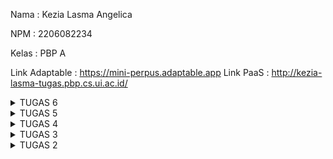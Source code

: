Nama    : Kezia Lasma Angelica

NPM     : 2206082234

Kelas   : PBP A

Link Adaptable  : https://mini-perpus.adaptable.app
Link PaaS       : http://kezia-lasma-tugas.pbp.cs.ui.ac.id/

<details>
<summary>TUGAS 6</summary>

1.  Jelaskan perbedaan antara asynchronous programming dengan synchronous programming.  
    Synchronus programming memiliki cara kerja menunggu syntax per baris selesai dikerjakan terlebih dulu, kemudian baru melanjutkan ke syntax dibawahnya sehingga tidak bisa mengeksekusi beberapa kode secara bersamaan. Sementara asynchronus programming dapat mengeksekusi beberapa tugas secara bersamaan dengan menginisiasi 'async' pada pendefinisian function agar function tersebut mengembalikan sebuah promise, kemudian menggunakan syntax 'await' untuk untuk menjeda eksekusi program dan menunggu promise terselesaikan terlebih dulu untuk melanjutkan program.  

2.  Dalam penerapan JavaScript dan AJAX, terdapat penerapan paradigma event-driven programming. Jelaskan maksud dari paradigma tersebut dan sebutkan salah satu contoh penerapannya pada tugas ini.  
    Dalam pemrograman, event-driven programming adalah suatu keadaan dimana program memberikan timbal balik output dari suatu kejadian input dari user atau yang biasa disebut dengan event handling. Dalam AJAX dan JavaScript yang digunakan kali ini, program akan memberikan respon ketika user melakukan aksi, seperti klik button, submit, dan lain sebagainya, tanpa harus menunggu eksekusi kode sebelumnya selesai dilakukan. Pada tugas kali ini, salah satu event-driven yang digunakan adalah 'onclick', dimana ketika fungsi addProduct() dijalankan, program akan mengirim data ke server menggunakan AJAX, kemudian tampilan produk akan terbarui secara dinamis tanpa reload halaman secara manual.  

3.  Jelaskan penerapan asynchronous programming pada AJAX.  
    AJAX merupakan teknologi yang memadukan Javascript dan HTML DOM untuk menampilkan data serta peramban web untuk meminta data dari server. Teknologi ini memungkinkan halaman web untuk memperbarui data secara asinkronus dengan mengirimkan data ke peladen dibalik layar untuk memperbarui sebagian elemen data pada halaman tanpa harus me-reload halaman secara keseluruhan sehingga bersifat lebih interaktif dengan pengguna karena program merespon langsung permintaan user tanpa harus menunggu bagian kode yang lain selesai dikerjakan. Cara kerja asynchronus programming pada AJAX adalah:  
    a.  AJAX akan membuat surat permintaan data ke server berdasarkan apa yang diminta oleh user  
    b.  Setelah surat permintaan tersebut sudah lengkap, maka AJAX akan langsung mengirimkannya ke server tanpa harus menunggu balasan server.  
    c.  Sementara AJAX menunggu balasan server, AJAX akan tetap berinteraksi dengan user, sehingga program tidak terhenti hanya untuk menunggu respon atas permintaan sebelumnya  
    d.  Setelah server sudah memberikan respon atas permintaan user, AJAX akan memeriksa balasan tersebut. Jika tidak ada permasalahan pada balasan tersebut, maka AJAX akan menampilkan balasan tersebut kepada user melalui tampilan program  
    
4.  Pada PBP kali ini, penerapan AJAX dilakukan dengan menggunakan Fetch API daripada library jQuery. Bandingkanlah kedua teknologi tersebut dan tuliskan pendapat kamu teknologi manakah yang lebih baik untuk digunakan.  
    Jika menggunakan Fetch API kita tidak perlu menggunakan unduhan atau instalasi tambahan seperti pustaka eksternal dan Fetch API menggunakan promise untuk menangani respons dari permintaan yang memudahkan pengelolaan alur asinkronus dan memisahkan permintaan dan respons sehingga memungkinkan manipulasi data secara independen. Jika menggunakan library jQuery, maka akan lebih leluasa karena library jQuery kompatibel secara lintas browser dan syntax nya lebih ringkas untuk melakukan permintaan dan penanganan respon dengan berbagai utilitas yang disediakan.  
    Jika perlu memilih teknologi mana yang lebih baik digunakan, maka akan lebih baik menggunakan Fetch API karena memiliki kontrol yang baik dan terintegrasi dengan promise yang cocok untuk proyek dengan teknologi modern.  

5.  Jelaskan bagaimana cara kamu mengimplementasikan checklist di atas secara step-by-step (bukan hanya sekadar mengikuti tutorial).  
    a.  Membuat fungsi get_product_json(request) untuk mengambil data produk dan di serialize ke format json  
    b.  Membuat fungsi add_product_ajax(request) untuk melakukan add product dengan AJAX, dengan function diisi oleh variabel yang sesuai dengan models yang kita pakai  
    c.  Melakukan routing kedua fungsi tersebut di urls.py  
    d.  Membuat struktur card pada `for products in products` sebelumnya dan mengganti dengan struktur card yang baru dengan menandakan ID pada setiap objek card yang dibuat, contohnya `<div id="product_cards"></div>`  
    e.  Membuat block `<Script>` berisi function async getProducts() dengan return fetch dari function get_product_json()  
    f.  Menambahkan fungsi async refreshProducts() yang berfungsi untuk merefresh data produk secara asynchronus. Pada function inilah kita menginisiasi card dan atribut-atributnya yang sebelumnya kita inisiasikan di `for products in products`. Agar ter synchronize dengan data tiap produk, kita dapat menggunakan for loop `products.forEach(item)` yang menggunakan variabel htmlString untuk mengumpulkan isi dari for loop tersebut, kemudian melakukan getElementById  
    f.  Menambahkan modal form dalam bentuk Bootstrap serta buttonnya untuk menampilkan modal
    g.  Membuat function addProduct() pada block Script untuk membuat sebuah FormData baru yang datanya diambil dari form pada modal. Objek FormData dapat digunakan untuk mengirimkan data form tersebut ke server melalui syntax `new FormData(document.querySelector('#form'))` dan mengosongkan isi form setelah submit dengan `document.getElementById("form").reset()` serta menambahkan `document.getElementById("button_add").onclick = addProduct` untuk event handling ketika terjadi onclick pada button add product

</details>

<details>
<summary>TUGAS 5</summary>

1.  Jelaskan manfaat dari setiap element selector dan kapan waktu yang tepat untuk menggunakannya.  
    a. Universal Selector (*) adalah sebuah jenis elemen selector dalam CSS yang memilih atau mempengaruhi semua elemen di dalam dokumen HTML sehingga selector ini digunakan saat kita ingin menerapkan style elemen tersebut dalam seluruh dokumen  
    b. Type Selector adalah elemen selector yang dapat digunakan saat kita ingin menerapkan style pada semua instance dari elemen tertentu, contohnya mengubah warna teks atau size text dengan menggunakan 'p', 'h1', 'div'.  
    c. Class Selector (.classname) digunakan ketika ingin menerapkan style pada semua elemen yang memiliki kelas tertentu seperti 'container', 'box', 'button'.  
    d. ID Selector dapat digunakan ketika kita ingn menerapkan style pada elemen yang memiliki ID unik seperti '#header' dalam satu halaman.  
    e. Pseudo class dapat digunakan ketika ingin menerapkan style pada elemen dengan kondisi tertentu seperti saat mouse diarahkan, saat button diklik. Contoh dari pseudo class adalah ':hover', ':active'  

2.  Beberapa HTML5 Tag yang saya ketahui adalah:  
    a. 'header' yang digunakan untuk menandakan bagian atas dari halaman web atau dari sebuah elemen atau sekelompok elemen.  
    b. nav sebagai penanda daftar navigasi untuk tautan navigasi ke bagian-bagian lain dari halaman atau ke halaman-halaman lain  
    c. section yang digunakan untuk menyusun konten dalam satu bagian terkait dalam dokumen seperti artikel atau bagian khusus dari halaman.  
    d. div yang digunakan sebagai kontainer untuk mengelompokkan dan mengorganisir beberapa elemen dalam dokumen menjadi suatu kesatuan  
    e. footer yang digunakan untuk mendefinisikan bagian bawah dari halaman atau akhir dari elemen atau sekelompok elemen.  

3.  Jelaskan perbedaan antara margin dan padding.  
    Margin memiliki konsep yang berada di luar batas elemen antara elemen dan elemen lain di sekitarnya yang menciptakan jarak antara elemen dengan elemen tetangganya atau dengan tepi area konten. Sifatnya sendiri tidak terpengaruh oleh background atau border dan bersifat transparan secara default sehingga jika kita menggunakan elemen seperti warna background, maka margin tidak akan memiliki pengaruh pada elemen tersebut. 
    Sementara itu, padding memiliki konsep yang mengatur ruang bagian dalam elemen, dimana padding mengontrol ruang diesekitar konten elemennya seperti contohnya mengatur jarak sisi-sisi box pada text yang ada didalamnya. Selain itu, padding juga mempengaruhi background karena padding dapat menampilkan warna background.  

4.  Bootstrap dan Tailwind CSS adalah dua framework CSS yang membantu dalam pembuatan desain situs web. Keduanya memiliki berbeda dalam membangun style dalam komponen situs web dimana Bootstrap memberikan komponen-komponen bawaan yang lebih terstruktur sehingga pada saat tertentu sulit untuk mengubah komponen sesuai dengan kebutuhan khusus tanpa menimpa banyak gaya bawaan Bootstrap. Sementara itu, Tailwind CSS adalah framework utility-first yang memberikan kelas-kelas utilitas yang kuat dan memberikan fleksibilitas besar dalam tata letak dan desain. Bootstrap lebih cocok jika ingin membangun situs dengan cepat karena menggunakan komponen bawaan yang telah dirancang dengan baik. Tetapi jika kita ingin mmebuat situs dengan tingkat kustomisasi tinggi atau ingin mendesain dari nol, akan lebih nyaman menggunakan Tailwind CSS yang memberikan kebebasan lebih besar melalu kelas-kelas yang disediakan.  

5.  Jelaskan bagaimana cara kamu mengimplementasikan checklist di atas secara step-by-step (bukan hanya sekadar mengikuti tutorial).  
    a. Kustomisasi halaman login, register, dan tambah inventori semenarik mungkin.  
    Pertama, saya merancang desain yang saya inginkan di aplikasi Figma. Kemudian, saya menggunakan markup tags css style untuk menyusun desain-desain tersebut. Dalam markup tags tersebut, saya membuat komponen-komponen apa saja yang ingin saya berikan style, dimana ada beberapa komponen sepert body, container, box, form, button, juga dengan beberapa kondisi atau gayanya seperti saat hover atau model text heading(h) atau paragraph(p). Kemudian dalam komponen-komponen tersebut saya mengatur stylenya denga inisiasi background color, margin, padding, text align, border serta radiusnya, juga font dan font sizenya.  
    b. Kustomisasi halaman daftar inventori menjadi lebih berwarna maupun menggunakan apporach lain seperti menggunakan Card.  
    Pada daftar inventori, saya menambah kustomisasi dengan menggunakan card dan radio choice sebagai additional choice untuk produk saya. Untuk card, saya menerapkan desainnnya dengan menandakan bagian dari card menggunakan 'div class' serta mengatur stylenya seperti width, height, display, margin. Didalam 'div', saya menginisiasi bagian card seperti header, body, dan title.  
    Kemudian untuk mengkustomisasi radio choice, saya menandakan terlebih dulu apa saja yang ingin customize, dalam hal ini saya menambahkan pilihan 'hot, cold' untuk 'type' dan 'less sweet, normal sweet' untuk 'sweetness. Kemudian saya mendaftarkan additional tersebut berupa variabel pada models.py serta tipe datanya dan menambahkannya juga pada fields di models.py dan setelah itu melakukan migration sebagai langkah wajib ketika melakukan perubahan pada model produk. Agar tampilan dari additionals tersebut muncul pada card products, tidak lupa saya menambahkan bagian tersebut pada card text dalam card div.
</details>

<details>
<summary>TUGAS 4</summary>

1.  Apa itu Django UserCreationForm, dan jelaskan apa kelebihan dan kekurangannya?  
    Django UserCreationForm adalah impor bawaan `django.contrib.auth.forms` yang menyedeiakan template pengisian form seperti nama, password, dan konfirmasi password sehingga adanya UserCreationForm dapat membantu developer untuk tidak perlu panjang-panjang membuat code untuk standar pengisian form dan bahkan pengisian password sudah memiliki section konfirmasi. Sayangnya, UserCreationForm belum menyediakan template untuk data pendaftaran lebih detail seperti tanggal lahir dan jenis kelamin/ Selain itu, verifikasi identitas dan oersetujuan persyaratan juga belum tersedia di bawaan ini. 

2.  Apa perbedaan antara autentikasi dan otorisasi dalam konteks Django, dan mengapa keduanya penting?  
    Authentication adalah proses memastikan identitas pengguna ketika masuk ke sebuah sistem dengan tujuan untuk mengenali atau memvalidasi user yang masuk. Tahapan awal dari authentication sendiri adalah dengan user menciptakan "lingkungan" nya sendiri pada sebuah sistem (register), kemudian ketika user akan masuk kembali ke sistem, ia akan melewati proses autentikasi seperti login dengan username dan password dan akan diautentikasi oleh sistem apakah username dan password yang dimasukkan sudah benar. Autentikasi diperlukan untuk menjaga keamanan data user agar tidak bisa diakses secara sembarang  
    Sementara itu, authorization adalah proses memastikan bahwa user memiliki izin untuk masuk kedalam sebuah sistem. Hal ini dilakukan untuk memastikan bahwa tidak sembarang orang dapat mengakses sistem tersebut. Tahapan dari authorization biasanya dapat dilakukan setelah proses authentication selesai, dimana ketika user sudah tervalidasi masuk ke sistem, sistem akan menentukan akses apa saja yang dibuka untuk user tersebut sesuai dengan kriteria ketika user membuat "lingkungan" nya pada sistem. Authorization adalah salah satu komponen penting untuk mengontrol akses yang berbeda-beda dari tiap user.  

3.  Apa itu cookies dalam konteks aplikasi web, dan bagaimana Django menggunakan cookies untuk mengelola data sesi pengguna?  
    Cookies adalah data kecil yang disimpan pada client side untuk menandakan aksi yang dilakukan oleh pengguna tergantung oleh jenis cookienya. Cookie biasanya digunakan untuk mengelola sesi pengguna dengan menggunakan Session ID yang di-generate secara random. Kemudian, Django akan menyimpan data dari sesi tersebut dan hanya akan menggunakan Session ID yang disimpan dalam cookie di sisi klien. Setelah data sesi tersimpan, server akan mengirimkan Session ID ini kembali ke client dalam bentuk cookie. Cookie ini kemudian akan dikirimkan kembali oleh client ke server setiap kali permintaan HTTP dibuat ke aplikasi. Session ID inilah yang akan digunakan untuk mengidentifikasi pengguna dan data-datanya. Setelah pengguna melakukan logout, maka data dari sesi tersebut yang berkaitan dengan Session ID yang logout akan terhapus.  

4.   Apakah penggunaan cookies aman secara default dalam pengembangan web, atau apakah ada risiko potensial yang harus diwaspadai?  
    Ya, ada yang harus diwaspadai. Cookie rentan terhadap pencurian informasi sensitif jika tidak dielakukan dengan benar karena dapat menjadi target serangan Cross-Site Scripting (XSS) yang dimana penyerang dapat memasukkan script berbahaya ke halaman web dan mencuri cookies atau juga menjadi peluang serangan Man-in-the-Middle (MitM) alias disadap melalui lalu lintas jaringan jika koneksi tidak dienkripsi dengan HTTPS. Maka dari itu, penting untuk mengonfigurasi cookies dengan benar, dengan mengatur atribut Secure dan HttpOnly untuk melindungi informasi sensitif.

5. Checklist Tugas  
    a. Mengimplementasikan fungsi registrasi, login, dan logout untuk memungkinkan pengguna untuk mengakses aplikasi sebelumnya dengan lancar: Membuat 3 fungsi pada `views.py` yaitu  
    - Register: fungsi untuk membuat akun user menggunakan metode "POST" dimana client mengirim data registrasi ke server dengan menambahkan impor bawaan Django yaitu `UserCreationForm()` untuk mempermudah pembuatan kode untuk form bagi developer. Setelah menginisiasi fungsi diatas, kita perlu membuat berkas HTML nya pada templates. berikut adalah cara menginisiasi fungsi:   
    ```python
    from django.shortcuts import redirect
    from django.contrib.auth.forms import UserCreationForm
    from django.contrib import messages  

    ...
    def register(request):
    form = UserCreationForm()

    if request.method == "POST":
        form = UserCreationForm(request.POST)
        if form.is_valid():
            form.save()
            messages.success(request, 'Your account has been successfully created!')
            return redirect('main:login')
    context = {'form':form}
    return render(request, 'register.html', context)
    ```
    - Login: fungsi yang mengirim request autentikasi username dan password user dalamm bentuk "POST" dan mengautentikasinya dengan impor bawaan `authenticate(request, username=username, password=password`.Setelah menginisiasi fungsi diatas, kita perlu membuat berkas HTML nya pada templates. berikut adalah cara menginisiasi fungsi:  
    ```python
    from django.contrib.auth import authenticate, login

    ...
    def login_user(request):
    if request.method == 'POST':
        username = request.POST.get('username')
        password = request.POST.get('password')
        user = authenticate(request, username=username, password=password)
        if user is not None:
            login(request, user)
            return redirect('main:show_main')
        else:
            messages.info(request, 'Sorry, incorrect username or password. Please try again.')
    context = {}
    return render(request, 'login.html', context)
    ```  
    - Logout: fungsi yang mengirim request logout ke server, kemudian akan mengarahkan sistem ke page login
    Fungsi-fungsi yang sudah dibuat ini akan ditambahkan pathnya ke `urlpatterns` pada `urls.py`. Kemudian kita juga perlu merestriksi halaman main dengan
    ```python
    from django.contrib.auth.decorators import login_required
    ```  
    kemudian menambahkan `@login_required` diatas fungsi show_main
    ```python
    ...
    @login_required(login_url='/login')
    def show_main(request):
    ...
    ``` 

    b. Membuat dua akun pengguna dengan masing-masing tiga dummy data menggunakan model yang telah dibuat pada aplikasi sebelumnya untuk setiap akun di lokal.  
    - Pertama, kita akan melakukan register 2 akun di lokal. Setelah itu, login pada kedua akun tersebut dan membuat `3 dummy data berbeda` berdasarkan models yang sudah dibuat, dimana pada models saya, saya memggunakan name, amount, description, dan price.  

    c. Menghubungkan model Item dengan User  
    Menghubungkan model Item dengan User dilakukan agar Item yang muncul tersinkron dengan user yang sedang login kedalam sistem. Tahapannya adalah:  
    - Pada models.py, kita akan mengimpor model `User` dan menghubungkan satu produk dengan satu user menggunakan `ForeignKey`  
    ```python
    ...
    from django.contrib.auth.models import User
    ...
    class Product(models.Model):
    user = models.ForeignKey(User, on_delete=models.CASCADE)
    ...  
    ```  
    - Kemudian, kita akan menambahkan parameter `commit=False` pada `form.save()` di fungsi `creat_product` pada `views.py/main` yang bertujuan agar objek yang baru dibuat tidak langsung disimpan ke database, tetapi akan dimodifikasi terlebih dulu untuk memasukkan field `user` dengan objek `User` dari return value `request.user` untuk menandakan bahwa objek yang dibuat adalah milik user yang sedang login.Berikut adalah contoh kodenya:
    ```python
    def create_product(request):
    form = ProductForm(request.POST or None)

    if form.is_valid() and request.method == "POST":
        product = form.save(commit=False)
        product.user = request.user
        product.save()
        return HttpResponseRedirect(reverse('main:show_main'))
    ...
    ```  
    - Setelah itu, context `name` pada fungsi `show_main` akan diubah menjadi `'name': request.user.username,` agar objek produk yang ditampilkan adalah objek yang terasosiasi dengan user yang login
    - Karena kita menambahkan model baru yaitu `User`, maka kita perlu melakukan `python manage.py makemigrations`. Sebelum melakukan migrate, akan muncul error yang perlu diatasi dengan memberikan reply `1` di terminal pada error tersebut untuk menetapkan default value. Baru setelah itu kita bisa melakukan migration dengan `python manage.py migrate`

    d. Menampilkan detail informasi pengguna yang sedang logged in seperti username dan menerapkan cookies seperti last login pada halaman utama aplikasi.  
    Untuk menampilkan informasi pengguna yang sedang logged in seperti username, maka kita perlu mengubah context `name` pada fungsi `show_main` di `views.py/main`  menjadi `'name': request.user.username,` agar objek produk yang ditampilkan adalah objek yang terasosiasi dengan user yang login. Untuk menerapkan cookies seperti last login pada main page, maka tahapan yang perlu dilakukan:  
    - Logout akun yang sedang login pada aplikasi Django, kemudian kita akan mengimpor beberapa fungsi  
    ```python
    import datetime
    from django.http import HttpResponseRedirect
    from django.urls import reverse
    ```
    - Lalu pada fungsi `login_user`, kita akan menambahkan fungsi `last_login` pada blok `if User is not None`  
    ```python
    if user is not None:
    login(request, user)
    response = HttpResponseRedirect(reverse("main:show_main")) # Untuk membuat response
    response.set_cookie('last_login', str(datetime.datetime.now())) # Membuat cookie last login dan ditambahkan ke response
    ```
    - Kemudian kita juga akan menambahkan variabel `'last_login': request.COOKIES['last_login'],` pada `context` di fungsi `show_main`
    - Lalu pada fungsi `logout_user`, kita akan menambahkan `response.delete_cookie('last_login')` agar cookie `last_login` dihapus saat pengguna melalukan logout

</details>


<details>
<summary>TUGAS 3</summary>

1. Apa perbedaan antara form POST dan form GET dalam Django?  
    Method GET dan Post merupakan method yang digunakan untuk mengirim request HTTP ke server. Perbedaanya yaitu terletak pada tampilan URL, dimana GET akan menampilkan request HTTP pada URL, sementara POST tidak menampilkan request HTTP sehingga lebih aman untuk data yang membutuhkan privasi.  
    Contoh:  
    GET     : google.com/search?q=difference+between+post+and+get  
    POST    : https://scele.cs.ui.ac.id/user/profile.php?id=5465 (tidak menampilkan username dan password)  

2. Apa perbedaan utama antara XML, JSON, dan HTML dalam konteks pengiriman data?  
    a. XML     : Menggunakan markup tags sebagai basis sintaksnya. Sifat datanya terstruktur dan memiliki validasi yang kuat sehingga biasanya digunakan untuk konfigurasi aplikasi.
    b. JSON    : Menggunakan format pasangan key dan value. JSON mempunyai struktur yang lebih sederhana dibandingkan XML, namun ukuran datanya jauh lebih efisien sehingga biasanya digunakan untuk pengembangan web yang membutuhkan pertukaran data antara server dan client.
    c. HTML     : HTML juga menggunakan markup tags sebagai basis sintaksnya, namun tujuannya adalah untuk merender tampilan sehingga biasanya digunakan untuk membuat tampilah halaman web  

3. Mengapa JSON sering digunakan dalam pertukaran data antara aplikasi web modern?  
    JSON sering digunakan dalam pertukaran data aplikasi web modern karena formatnya lebih sederhana dan ringkas (menjadi lebih mudah dibaca oleh mesin) sehingga komunikasi pertukaran data dapat berlangsung dengan cepat  

4. Jelaskan bagaimana cara kamu mengimplementasikan checklist di atas secara step-by-step (bukan hanya sekadar mengikuti tutorial).  
    A. Membuat input form untuk menambahkan objek model pada app sebelumnya  
        - Membuat berkas forms.py pada direktori main untuk menginisiasi fields data yang akan dibutuhkan untuk produk. Pada produk saya, saya menggunakan fields name, amount, description, price serta   
        - Menambahkan import HttpResponseRedirect, ProductForm, dan reverse pada views.py
        - Membuat fungsi createProduct dengan parameter request untuk menginisiasi formulir yang menambahkan data produk yang baru diisi pada file tersebut
        - Menambahkan variabel products = Product.objects.all() pada views.py agar seluruh objek Product tersimpan di database
        - Membuka file urls.py di direktori utama untuk melakukan import fungsi create_product serta me-routing path create_product ke urlpatterns
        - Membuat file create_product.html pada templates yang mengextend base.html. File ini akan menginisiasi tampilan untuk "Add Products"  
    B. Menambahkan 5 fungsi views untuk melihat objek yang sudah ditambahkan dalam format HTML, XML, JSON, XML by ID, dan JSON by ID.  
        - Untuk melihat dalam format HTML, buat fungsi baru pada views.py, yaitu create_item dengan request untuk merender request product
        - Kemudian membuat file create_item.html pada templates untuk membuat tampilan page "Add Items"
        - Untuk format HTML dan JSON, impor HttpResponse dan serializers pada views.py, yang dimana serializers berfungsi untuk translater objek ke model XML dan JSON  
        - Membuat fungsi show_xml dan show_JSON yang menerima parameter request dengan melakukan serialize response data ke XML atau JSON
        - Jika ingin melihat objek berdasarkan ID, maka tambahkan fungsi show_xml_by_id dan show_json_by_id dengan menambahkan parameter id kedalam fungsi  
        - Tambahkan fungsi-fungsi yang telah dibuat tadi sebagai import kedalam folder urls.py dan menambahkan path URL fungsi-fungsi tadi kedalam urlpatterns  
    C. Membuat routing URL untuk masing-masing views yang telah ditambahkan pada poin 2.  
    -  Mengimpor fungsi-fungsi yang telah dibuat kedalam urls.py dan menambahkan path url kedalam urlpatterns
    ```python
    from django.urls import path
    from main.views import show_main, create_item, show_xml, show_json, show_xml_by_id, show_json_by_id 

    app_name = 'main'

    urlpatterns = [
        path('', show_main, name='show_main'),
        path('create-item', create_item, name='create_item'),
        path('xml/', show_xml, name='show_xml'), 
        path('json/', show_json, name='show_json'),
        path('xml/<int:id>/', show_xml_by_id, name='show_xml_by_id'),
        path('json/<int:id>/', show_json_by_id, name='show_json_by_id'),  
    ]
    ```  
5. Screenshot Postman  
    A. HTML  
    ![alt text](html.png)
    B. XML  
    ![alt text](xml.png)
    C. JSON  
    ![alt text](json.png)
    D. XML by ID
    ![alt text](xml_2.png)
    E. JSON by ID
    ![alt text](json_1.png)

Referensi:
- https://aws.amazon.com/id/compare/the-difference-between-json-xml/

</details>

<details>
<summary>TUGAS 2</summary>
A.  Checklist

1. Membuat sebuah proyek Django baru:   
    a. Membuat direktori lokal yang kemudian akan menjadi direktori utama  
    b. Menyalakan virtual environment setiap akan membuat proyek baru agar dependencies untuk tiap proyek terisolasi  
    c. Menyiapkan dependencies dalam berkas requirements.txt dan menginstallnya  
    d. Membuat proyek baru dengan command `django-admin startproject`

2. Membuat aplikasi dengan nama main pada proyek tersebut: Menjalankan command `python manage.py startapp main` pada direktori utama dan mendaftarkannya pad settings.py

3. Melakukan routing pada proyek agar dapat menjalankan aplikasi main: Membuat berkas urls.py pada direktori main dan mengisi file tersebut dengan:  
    a. Mengimpor path dari django.urls untuk mendefinisikan pola URL.  
    b. Menggunakan fungsi `show_main` dari modul main.views sebagai tampilan yang akan ditampilkan ketika URL terkait diakses.  
    c. Memberikan app_name untuk memberikan nama unik pada pola URL dalam aplikasi.

4.  Membuat model pada aplikasi main dengan nama Item dan memiliki atribut wajib: Mengisi berkas models.py dengan   
    a. models.Model yaitu kelas dasar yang digunakan untuk mendefinisikan model dalam Django.  
    b. Product yaitu nama model yang ingin didefinisikan.  
    c. Menambahkan atribut seperti nama, harga, dan deskripsi dan mengelompokkan tiap atribut kedalam tipe data yang sesuai seperti CharField, DateField, IntegerField, dan TextField.

5.  Membuat sebuah fungsi pada views.py untuk dikembalikan ke dalam sebuah template HTML yang menampilkan nama aplikasi serta nama dan kelas kamu:  
    a. Mengisi berkas views.py dengan `from django.shortcuts import render`  
    b. Menambahkan fungsi `def show_main(request)` yang mengatur permintaan HTTP dan mengembalikan tampilan yang sesuai.  
    c. Menambahkan "context" yang berisi data yang akan dikirimkan ke tampilan (berupa data nama dan kelas)  
    d. Menambahkan "render" tampilan yang berisi  
        - `request` yang berisi objek permintaan HTTP yang dikirim oleh pengguna.  
        - `main.html` yang berisi berkas template yang akan digunakan untuk me-render tampilan.  
        - `context` yang merupakan dictionary berisi data yang akan diteruskan ke tampilan untuk digunakan dalam penampilan dinamis.

6.  Membuat sebuah routing pada urls.py aplikasi main untuk memetakan fungsi yang telah dibuat pada views.py: Menambahkan isi urls.py pada direktori proyek dengan mengimpor fungsi include dari django.urls dan rute URL dari aplikasi lain untuk diarahkan ke tampilan main melalui variabel urlpatterns

7.  Melakukan deployment ke Adaptable terhadap aplikasi yang sudah dibuat sehingga nantinya dapat diakses oleh teman-temanmu melalui Internet:  
    a. Membuat akun Adaptable dan menyambungkannya dengan akun GitHub  
    b. Membuat "New App" dan menyambungkannya dengan repositori GitHub yang sudah ada dengan memilih "All Repositories" pada proses instalasi  
    c. Memilih repositori yang akan di-deploy ke Adaptable  
    d. Memilih Python App Template sebagai template deployment dan memilih PostgreSQL sebagai tipe basis data yang akan digunakan.  
    e. Menyesuaikan versi Python dengan spesifikasi aplikasi dengan mengecek terlebih dulu versi python melalui penyalaan virtual environment dan menjalankan python --version.  
    f. Menambahkan `python manage.py migrate && gunicorn mini_perpus.wsgi` pada bagian "Start Command"  
    g. Memasukkan nama aplikasi yang akan menjadi domain untuk situs web aplikasi dan mencentang HTTP Listener on PORT  
    h. Klik "Deploy App", kemudian proses deployment akan dimulai


B.  Buatlah bagan yang berisi request client ke web aplikasi berbasis Django beserta responnya dan jelaskan pada bagan tersebut kaitan antara urls.py, views.py, models.py, dan berkas html. 

![alt text](bagan.jpg)  
    Pertama, client akan membuat request ke URL aplikasi Django melalui internet. Kemudian, urls.py akan memetakan request tersebut melalui route yang menghubungkan URL yang diminta dengan fungsi atau kelas tampilan yang akan menanganinya. Lalu, views.py akan menerima permintaan dan memprosesnya sesuai dengan logika aplikasi. Misal dalam halaman profil, views akan memeriksa data pengguna yang diminta dan mempersiapkan data tersebut untuk ditampilkan. Selanjutnya views.py akan berinteraksi dengan models.py untuk mengakses atau memperbarui data di database. Setelah memproses data, views akan menggunakan template HTML yang berisi struktur dan elemen-elemen HTML untuk menyusun halaman web dengan mengisi data yang diperlukan. Setelah halaman web selesai dibuat, aplikasi akan mengirimkannya sebagai respons (response) kembali kepada client yang mengakses URL tersebut melalui internet dengan tampilan yang sesuai dengan request.  

C. Jelaskan mengapa kita menggunakan virtual environment? Apakah kita tetap dapat membuat aplikasi web berbasis Django tanpa menggunakan virtual environment?  
    Virtual environment dibutuhkan untuk mengisolasi dependencies dari suatu proyek, yang dimana dependencies tersebut tercatat pada requirements.txt. Hal ini akan memudahkan developer dalam mengelola berbagai proyek karena tiap proyek akan memiliki environment dan dependenciesnya masing-masing yang sudah terpisah. Sebenarnya, aplikasi web berbasis Django tetap dapat dibuat tanpa menggunakan virtual environment jika hanya dilakukan pada server local. Namun, hal ini akan sulit dilakukan jika kita akan melakukan deploy project menggunakan online hoster karena online hoster perlu menyesuaikan dependencies yang diperlukan proyek dengan mesin hosting.

D. Jelaskan apakah itu MVC, MVT, MVVM dan perbedaan dari ketiganya  
    a. MVC (Model-View-Controller):  
        - Model: Komponen yang mengatur dan mengelola logika aplikasi, data, validasi, dan interaksi.
        - View (Tampilan): Komponen yang mengontrol bagaimana data yang dikelola oleh model akan ditampilkan dengan menyiapkan komponenen-komponen yang akan terlibat seperti text boxes, dropdowns, dan lainnya.
        - Controller (Kontroler): Sebagai penengah dari Model dan View yang bertugas untuk memproses logika dan permintaan yang masuk dan berinteraksi dengan View untuk me-render output.
    b. MVT (Model-View-Template):  
        - Model: Sama seperti dalam Model dalam MVC yang bertugas mengelola data dan aplikasi.
        View (Tampilan): Berperan sebagai pengatur tampilan dengan mengambil data dari model untuk ditampilkan kepada pengguna
        - Template: Mengatur tampilan atau antarmuka pengguna dengan memisahkan kode HTML dari logika aplikasi untuk merancang tampilan yang diisi dengan data dari Model melalui View.
    c. MVVM (Model-View-ViewModel):
    - Model (Model): Sama seperti Model dalam MVC dan MVT yang bertugas mengelola data dan logika aplikasi.
    - View (Tampilan): Bertanggung jawab untuk menyiapkan elemen yang akan ditampilkan dan menerima input dari user.
    - ViewModel (Model Tampilan): Menjadi jembatan antara Model dan View yang mengontrol interaksi dari View  
    d. Perbedaan:  
    Pada MVC, terdapat controller yang mengendalikan Model dan View yang ditulis dengan kode spesifik untuk mengontrol. Sementara pada MVT, terdapat View yang menerima request dan mengembalikan respon dari HTTP dan Controller pada MVT sudah diatur oleh frameworknya sendiri.
    MVT adalah sebuah adaptasi dari MVC yang lebih khusus untuk kerangka kerja Django. Pada MVVM, logika yang digunakan yaitu data-binding, yang memudahkan dalam membuat perubahan pada aplikasi dibanding dengan MVC yang kodenya berlapis-lapis.

</details>